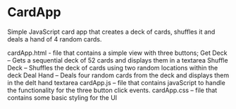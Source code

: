 # CardApp
Simple JavaScript card app that creates a deck of cards, shuffles it and deals a hand of 4 random cards.

cardApp.html - file that contains a simple view with three buttons;
Get Deck – Gets a sequential deck of 52 cards and displays them in a textarea
Shuffle Deck – Shuffles the deck of cards using two random locations within the deck
Deal Hand – Deals four random cards from the deck and displays them in the delt hand textarea
cardApp.js – file that contains javaScript to handle the functionality for the three button click events.
cardApp.css – file that contains some basic styling for the UI

